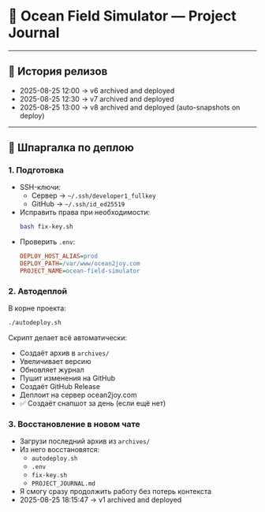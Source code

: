 # 🌊 Ocean Field Simulator — Project Journal

---

## 📌 История релизов
- 2025-08-25 12:00 → v6 archived and deployed
- 2025-08-25 12:30 → v7 archived and deployed
- 2025-08-25 13:00 → v8 archived and deployed (auto-snapshots on deploy)

---

## 🚀 Шпаргалка по деплою

### 1. Подготовка
- SSH-ключи:
  - Сервер → `~/.ssh/developer1_fullkey`
  - GitHub → `~/.ssh/id_ed25519`
- Исправить права при необходимости:
  ```bash
  bash fix-key.sh
  ```
- Проверить `.env`:
  ```ini
  DEPLOY_HOST_ALIAS=prod
  DEPLOY_PATH=/var/www/ocean2joy.com
  PROJECT_NAME=ocean-field-simulator
  ```

### 2. Автодеплой
В корне проекта:
```bash
./autodeploy.sh
```
Скрипт делает всё автоматически:
- Создаёт архив в `archives/`
- Увеличивает версию
- Обновляет журнал
- Пушит изменения на GitHub
- Создаёт GitHub Release
- Деплоит на сервер ocean2joy.com
- ✅ Создаёт снапшот за день (если ещё нет)

### 3. Восстановление в новом чате
- Загрузи последний архив из `archives/`
- Из него восстановятся:
  - `autodeploy.sh`
  - `.env`
  - `fix-key.sh`
  - `PROJECT_JOURNAL.md`
- Я смогу сразу продолжить работу без потерь контекста
- 2025-08-25 18:15:47 → v1 archived and deployed
